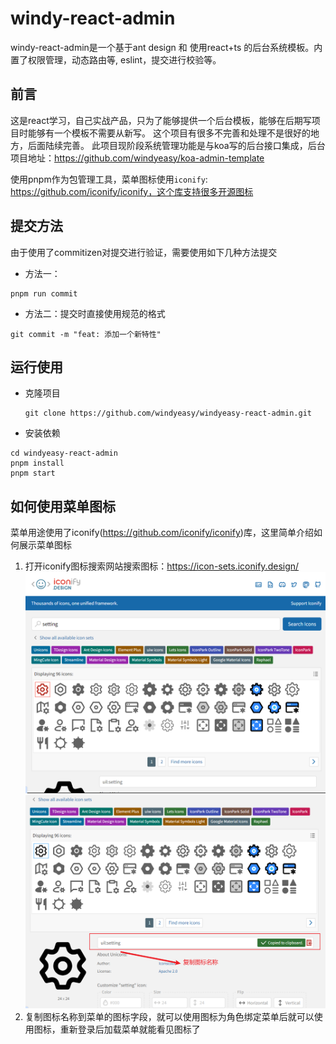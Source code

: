 # windy-react-admin

windy-react-admin是一个基于ant design 和 使用react+ts 的后台系统模板。内置了权限管理，动态路由等, eslint，提交进行校验等。

## 前言

这是react学习，自己实战产品，只为了能够提供一个后台模板，能够在后期写项目时能够有一个模板不需要从新写。
这个项目有很多不完善和处理不是很好的地方，后面陆续完善。
此项目现阶段系统管理功能是与koa写的后台接口集成，后台项目地址：https://github.com/windyeasy/koa-admin-template

使用pnpm作为包管理工具，菜单图标使用`iconify`: https://github.com/iconify/iconify，这个库支持很多开源图标

## 提交方法

由于使用了commitizen对提交进行验证，需要使用如下几种方法提交

- 方法一：

```shell
pnpm run commit
```

- 方法二：提交时直接使用规范的格式

```shell
git commit -m "feat: 添加一个新特性"
```

## 运行使用

- 克隆项目
  ```shell
  git clone https://github.com/windyeasy/windyeasy-react-admin.git
  ```
- 安装依赖

```shell
cd windyeasy-react-admin
pnpm install
pnpm start
```

## 如何使用菜单图标

菜单用途使用了iconify(https://github.com/iconify/iconify)库，这里简单介绍如何展示菜单图标

1. 打开iconify图标搜索网站搜索图标：https://icon-sets.iconify.design/
   ![](./docs/imgs/iconify-use0.png)
   ![](./docs/imgs/iconify-use1.png)
2. 复制图标名称到菜单的图标字段，就可以使用图标为角色绑定菜单后就可以使用图标，重新登录后加载菜单就能看见图标了
